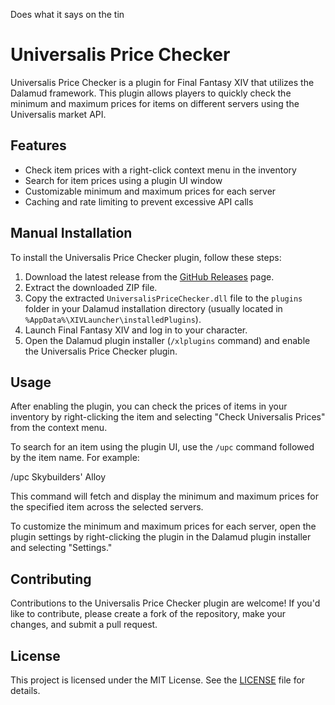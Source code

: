 Does what it says on the tin
# Universalis Price Checker

Universalis Price Checker is a plugin for Final Fantasy XIV that utilizes the Dalamud framework. This plugin allows players to quickly check the minimum and maximum prices for items on different servers using the Universalis market API.

## Features

- Check item prices with a right-click context menu in the inventory
- Search for item prices using a plugin UI window
- Customizable minimum and maximum prices for each server
- Caching and rate limiting to prevent excessive API calls

## Manual Installation

To install the Universalis Price Checker plugin, follow these steps:

1. Download the latest release from the [GitHub Releases](https://github.com/LTS-FFXIV/UniversalisPriceChecker/releases) page.
2. Extract the downloaded ZIP file.
3. Copy the extracted `UniversalisPriceChecker.dll` file to the `plugins` folder in your Dalamud installation directory (usually located in `%AppData%\XIVLauncher\installedPlugins`).
4. Launch Final Fantasy XIV and log in to your character.
5. Open the Dalamud plugin installer (`/xlplugins` command) and enable the Universalis Price Checker plugin.

## Usage

After enabling the plugin, you can check the prices of items in your inventory by right-clicking the item and selecting "Check Universalis Prices" from the context menu.

To search for an item using the plugin UI, use the `/upc` command followed by the item name. For example:

/upc Skybuilders' Alloy


This command will fetch and display the minimum and maximum prices for the specified item across the selected servers.

To customize the minimum and maximum prices for each server, open the plugin settings by right-clicking the plugin in the Dalamud plugin installer and selecting "Settings."

## Contributing

Contributions to the Universalis Price Checker plugin are welcome! If you'd like to contribute, please create a fork of the repository, make your changes, and submit a pull request.

## License

This project is licensed under the MIT License. See the [LICENSE](LICENSE) file for details.
